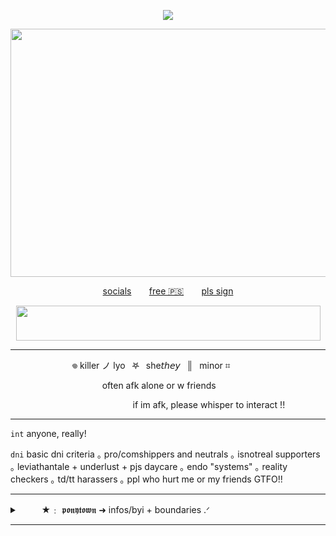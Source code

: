<div align="center">

![](https://komarev.com/ghpvc/?username=X-EVNT&label=GODS+SLAIN&color=476d9d)
</div>

<p align="center">
<img src="https://files.catbox.moe/yadb6a.gif" width="640" height="397">

</p>
<div align="center">

[socials](https://linktr.ee/crystallinearchives) ⠀ ⠀[free 🇵🇸](https://arab.org/click-to-help/palestine/) ⠀ ⠀[pls sign](https://chng.it/xFcXmtQvk7)
</div>

<p align="center">
<img src="https://files.catbox.moe/6dz3ty.png" width="487" height="56">

***
 
⠀ ⠀⠀ ⠀⠀⠀ ⠀ ⠀𖦹 killer ノ lyo⠀𖤐⠀she𝘵𝘩𝘦𝘺⠀║⠀minor ⌗

⠀ ⠀⠀ ⠀⠀⠀ ⠀ ⠀⠀ ⠀⠀ ⠀often afk alone or w friends

⠀ ⠀⠀ ⠀⠀⠀ ⠀ ⠀⠀⠀ ⠀ ⠀⠀ ⠀⠀ ⠀if im afk, please whisper to interact !!
 
***

`int` anyone, really!

`dni` basic dni criteria ｡ pro/comshippers and neutrals ｡ isnotreal supporters ｡ leviathantale + underlust + pjs daycare ｡ endo "systems" ｡ reality checkers ｡ td/tt harassers ｡ ppl who hurt me or my friends GTFO!!

***

<details>

<summary>⠀ ⠀⠀★﹕ 𝖕𝖔𝖓𝖞𝖙𝖔𝖜𝖓 ➜ infos/byi + boundaries .ᐟ</summary>
 ⠀
 
 ⠀ ★ do not copy my skins, ask for inspiration

 ⠀ ★ i don't want new friends, sorry, please don't ask to be
 
 ⠀ ★ if i hid you, i have a reason. dont tell me to unhide you or your friends
 
 ⠀ ★ i don't engage in any type of discourse

 ⠀ ★ most of the times sitting with a friend, rarely or never alone

 ⠀ ★ if i ever make you uncomfortable please tell me!! dont be afraid to make me upset, because you wont!

 ⠀ ★ i'm nice i promise! don't be afraid to interact (but again, no friending)

</details>
 
***
